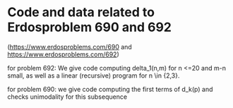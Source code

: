 # Code and data related to Erdosproblem 690 and 692 
(https://www.erdosproblems.com/690 and https://www.erdosproblems.com/692)

for problem 692:
We give code computing delta_1(n,m) for n <=20 and m-n small,
as well as a linear (recursive) program for n \in {2,3}.

for problem 690:
we give code computing the first terms of d_k(p) and checks unimodality for this subsequence
